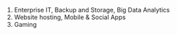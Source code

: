 1. Enterprise IT, Backup and Storage, Big Data Analytics
2. Website hosting, Mobile  & Social Apps
3. Gaming

